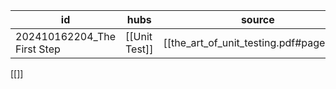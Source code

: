 
| id                          | hubs          | source                                  |
| --------------------------- | ------------- | --------------------------------------- |
| 202410162204_The First Step | [[Unit Test]] | [[the_art_of_unit_testing.pdf#page=33]] |
[[]]